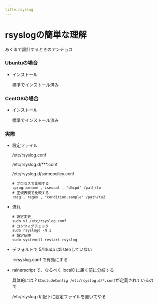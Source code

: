 ```yaml
---
title:rsyslog
---
```


# rsyslogの簡単な理解

あくまで設計するときのアンチョコ


### Ubuntuの場合

- インストール
  
  標準でインストール済み


### CentOSの場合

- インストール
  
  標準でインストール済み

### 実際

- 設定ファイル
  
  /etc/rsyslog.conf 
  
  /etc/rsyslog.d/***.conf

  /etc/rsyslog.d/somepolicy.conf 

  ```
  # プロセスで比較する
  :programname , isequal , "dhcpd" /path/to
  # 正規表現で比較する
  :msg , regex , "condition.sample" /path/to2
  ```

- 流れ

  ```
  # 設定変更
  sudo vi /etc/rsyslog.conf
  # コンフィグチェック
  sudo rsyslogd -N 1
  # 設定反映
  sudo systemctl restart rsyslog 
  ```

- デフォルトで 5/14udp はlistenしていない

  →rsyslog.conf で有効にする

- rainerscript で、なるべく local0 に届く前に分岐する

  具体的には？```$IncludeConfig /etc/rsyslog.d/*.conf```が定義されているので

  /etc/rsyslog.d/ 配下に設定ファイルを置いてやる   